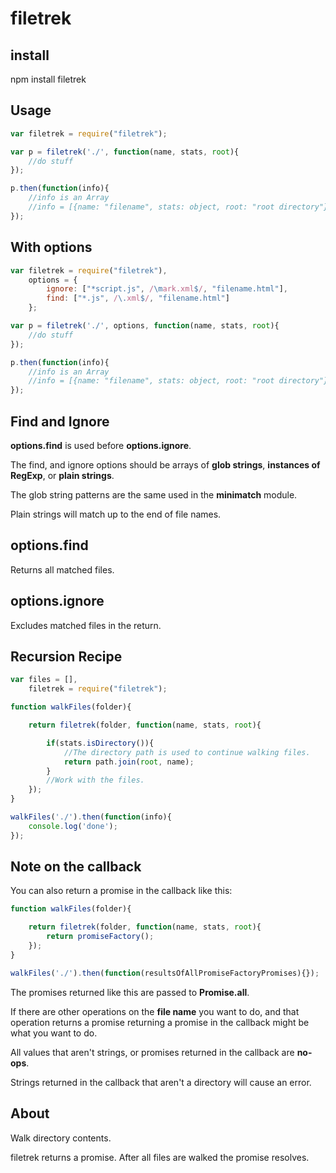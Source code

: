 filetrek
========

install
-------

npm install filetrek

Usage
-----

```javascript
var filetrek = require("filetrek");

var p = filetrek('./', function(name, stats, root){
    //do stuff
});

p.then(function(info){
    //info is an Array
    //info = [{name: "filename", stats: object, root: "root directory"}]
});
```

With options
------------

```javascript
var filetrek = require("filetrek"),
    options = {
        ignore: ["*script.js", /\mark.xml$/, "filename.html"],
        find: ["*.js", /\.xml$/, "filename.html"]
    };

var p = filetrek('./', options, function(name, stats, root){
    //do stuff
});

p.then(function(info){
    //info is an Array
    //info = [{name: "filename", stats: object, root: "root directory"}]
});
```

Find and Ignore
---------------

**options.find** is used before **options.ignore**.

The find, and ignore options should be arrays of **glob strings**, **instances of RegExp**, or **plain strings**.

The glob string patterns are the same used in the **minimatch** module.

Plain strings will match up to the end of file names.

options.find
------------

Returns all matched files.

options.ignore
--------------

Excludes matched files in the return.

Recursion Recipe
----------------

```javascript
var files = [],
    filetrek = require("filetrek");

function walkFiles(folder){

    return filetrek(folder, function(name, stats, root){

        if(stats.isDirectory()){
            //The directory path is used to continue walking files.
            return path.join(root, name);
        }
        //Work with the files.
    });
}

walkFiles('./').then(function(info){
    console.log('done');
});
```

Note on the callback
--------------------

You can also return a promise in the callback like this:

```javascript
function walkFiles(folder){

    return filetrek(folder, function(name, stats, root){
        return promiseFactory();
    });
}

walkFiles('./').then(function(resultsOfAllPromiseFactoryPromises){});
```

The promises returned like this are passed to **Promise.all**.

If there are other operations on the **file name** you want to do, and that operation returns a promise returning a promise in the callback might be what you want to do.

All values that aren't strings, or promises returned in the callback are **no-ops**.

Strings returned in the callback that aren't a directory will cause an error.

About
-----

Walk directory contents.

filetrek returns a promise. After all files are walked the promise resolves.
